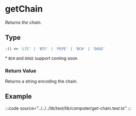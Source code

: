 # getChain

_Returns the chain._

## Type

```ts
;() => 'LTC' | 'BTC' | 'PEPE' | 'BCH' | 'DOGE'
```

\* `BCH` and `DOGE` support coming soon

### Return Value

Returns a string encoding the chain.

## Example

:::code source="../../../lib/test/lib/computer/get-chain.test.ts" :::

